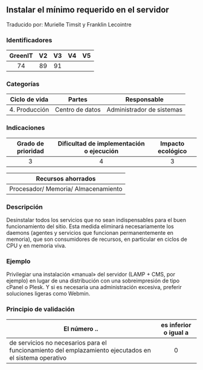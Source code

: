 ## Instalar el mínimo requerido en el servidor

Traducido por: Murielle Timsit y Franklin Lecointre

### Identificadores

| GreenIT | V2  | V3  | V4  | V5  |
| :-----: | :-: | :-: | :-: | :-: |
|   74    | 89  | 91  |     |     |

### Categorías

| Ciclo de vida |     Partes      |        Responsable        |
| :-----------: | :-------------: | :-----------------------: |
| 4. Producción | Centro de datos | Administrador de sistemas |

### Indicaciones

| Grado de prioridad | Dificultad de implementación o ejecución | Impacto ecológico |
| :----------------: | :--------------------------------------: | :---------------: |
|         3          |                    4                     |         3         |

|         Recursos ahorrados          |
| :---------------------------------: |
| Procesador/ Memoria/ Almacenamiento |

### Descripción

Desinstalar todos los servicios que no sean indispensables para el buen funcionamiento del sitio. Esta medida eliminará necesariamente los daemons (agentes y servicios que funcionan permanentemente en memoria), que son consumidores de recursos, en particular en ciclos de CPU y en memoria viva.

### Ejemplo

Privilegiar una instalación «manual» del servidor (LAMP + CMS, por ejemplo) en lugar de una distribución con una sobreimpresión de tipo cPanel o Plesk. Y si es necesaria una administración excesiva, preferir soluciones ligeras como Webmin.

### Principio de validación

| El número ..                                                                                           | es inferior o igual a |
| ------------------------------------------------------------------------------------------------------ | :-------------------: |
| de servicios no necesarios para el funcionamiento del emplazamiento ejecutados en el sistema operativo |           0           |
